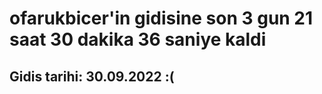 # ofarukbicer'in gidisine son 3 gun 21 saat 30 dakika 36 saniye kaldi

## Gidis tarihi: 30.09.2022 :(